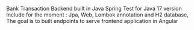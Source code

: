 Bank Transaction Backend built in Java Spring
    Test for Java 17 version
    Include for the moment : Jpa, Web, Lombok annotation and H2 database, 
    The goal is to built endpoints to serve frontend application in Angular

